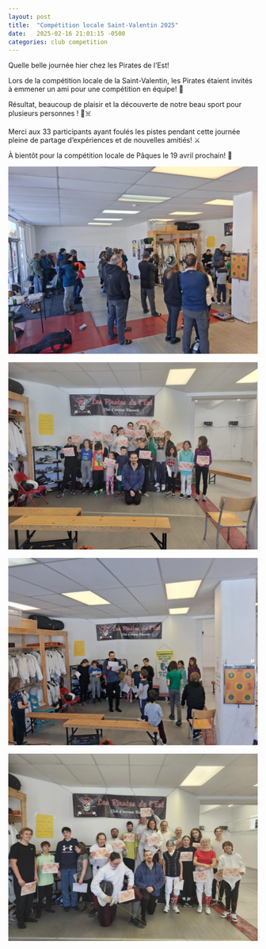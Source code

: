```yaml
---
layout: post
title:  "Compétition locale Saint-Valentin 2025"
date:   2025-02-16 21:01:15 -0500
categories: club competition
---
```


Quelle belle journée hier chez les Pirates de l’Est!

Lors de la compétition locale de la Saint-Valentin, les Pirates étaient invités à emmener un ami pour une compétition en équipe! 🥰

Résultat, beaucoup de plaisir et la découverte de notre beau sport pour plusieurs personnes ! 🤺☠️

Merci aux 33 participants ayant foulés les pistes pendant cette journée pleine de partage d’expériences et de nouvelles amitiés! ⚔️

À bientôt pour la compétition locale de Pâques le 19 avril prochain! 🐰

![!\[alt text\](image.png)](/images/2025-03-01_CompeLocaleStValentin1.jpg)

![!\[alt text\](image.png)](/images/2025-03-01_CompeLocaleStValentin2.jpg)

![!\[alt text\](image.png)](/images/2025-03-01_CompeLocaleStValentin3.jpg)

![!\[alt text\](image.png)](/images/2025-03-01_CompeLocaleStValentin4.jpg)